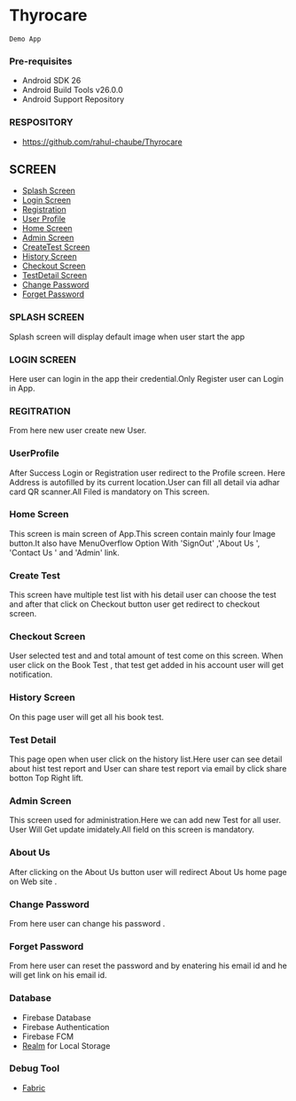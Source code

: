 # Thyrocare
    Demo App 

### Pre-requisites
- Android SDK 26
- Android Build Tools v26.0.0
- Android Support Repository

### RESPOSITORY 
- https://github.com/rahul-chaube/Thyrocare

## SCREEN 
- [Splash Screen](https://github.com/rahul-chaube/Thyrocare/blob/master/app/src/main/java/com/demo/activity/SplashScreen.java)
- [Login Screen](https://github.com/rahul-chaube/Thyrocare/blob/master/app/src/main/java/com/demo/activity/MainActivity.java)
- [Registration](https://github.com/rahul-chaube/Thyrocare/blob/master/app/src/main/java/com/demo/activity/Registration.java)
- [User Profile](https://github.com/rahul-chaube/Thyrocare/blob/master/app/src/main/java/com/demo/activity/UserProfile.java)
- [Home Screen](https://github.com/rahul-chaube/Thyrocare/blob/master/app/src/main/java/com/demo/activity/Home.java)
- [Admin Screen](https://github.com/rahul-chaube/Thyrocare/blob/master/app/src/main/java/com/demo/activity/AdminPannel.java)
- [CreateTest Screen](https://github.com/rahul-chaube/Thyrocare/blob/master/app/src/main/java/com/demo/activity/CreateTestScreen.java)
- [History Screen](https://github.com/rahul-chaube/Thyrocare/blob/master/app/src/main/java/com/demo/activity/HistoryScreen.java)
- [Checkout Screen](https://github.com/rahul-chaube/Thyrocare/blob/master/app/src/main/java/com/demo/activity/Checkout.java)
- [TestDetail Screen](https://github.com/rahul-chaube/Thyrocare/blob/master/app/src/main/java/com/demo/activity/TestDetailActivity.java)
- [Change Password](https://github.com/rahul-chaube/Thyrocare/blob/master/app/src/main/java/com/demo/activity/ChangePassword.java)
- [Forget Password](https://github.com/rahul-chaube/Thyrocare/blob/master/app/src/main/java/com/demo/activity/ForgetPassword.java)

### SPLASH SCREEN
   Splash screen will display default image when user start the app
   
### LOGIN SCREEN 
   Here user can login in the app their credential.Only Register user can Login in App.
   
### REGITRATION 
   From here new user create new User.
   
### UserProfile 
   After Success Login or Registration user redirect to the Profile screen. Here Address is autofilled by its current        location.User can fill all detail via adhar card QR scanner.All Filed is mandatory on This screen.
   
### Home Screen 
   This screen is main screen of App.This screen contain mainly four Image button.It also have MenuOverflow Option With 'SignOut' ,'About Us ', 'Contact Us ' and 'Admin' link.
  
### Create Test 
   This screen have multiple test list with his detail user can choose the test and after that click on Checkout button user get redirect to checkout screen.
  
### Checkout Screen 
   User selected test and and total amount of test come on this screen. When user click on the Book Test , that test get added in his account user will get notification.
  
### History Screen
   On this page user will get all his book test.
### Test Detail 
  This page open when user click on the history list.Here user can see detail about hist test report and User can share test report via email by click share botton Top Right lift.
### Admin Screen
   This screen used for administration.Here we can add new Test for all user. User Will Get update imidately.All field on this screen is mandatory.
### About Us 
   After clicking on the About Us button user will redirect About Us home page on Web site .
### Change Password
   From here user can change his password .
### Forget Password
   From here user can reset the password and by enatering his email id and he will get link on his email id.
 ### Database

- Firebase Database
- Firebase Authentication
- Firebase FCM
- [Realm](https://realm.io/) for Local Storage

### Debug Tool 

- [Fabric](https://get.fabric.io/) 
